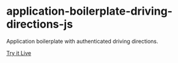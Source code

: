 application-boilerplate-driving-directions-js
============================================

Application boilerplate with authenticated driving directions.

[Try it Live](http://esricanada.github.io/application-boilerplate-driving-directions-js)

